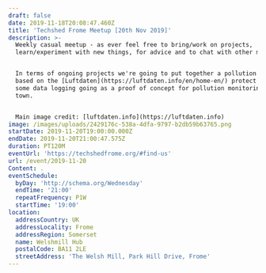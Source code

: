 ```yaml
---
draft: false
date: 2019-11-18T20:08:47.460Z
title: 'Techshed Frome Meetup [20th Nov 2019]'
description: >-
  Weekly casual meetup - as ever feel free to bring/work on projects,
  learn/experiment with new things, for advice and to chat with other members.


  In terms of ongoing projects we're going to put together a pollution sensor
  based on the [Luftdaten](https://luftdaten.info/en/home-en/) protect & get
  some data logging going as a proof of concept for pollution monitoring in the
  town.


  Main image credit: [luftdaten.info](https://luftdaten.info)
image: /images/uploads/2429176c-538a-4dfa-9797-b2db59b63765.png
startDate: 2019-11-20T19:00:00.000Z
endDate: 2019-11-20T21:00:47.575Z
duration: PT120M
eventUrl: 'https://techshedfrome.org/#find-us'
url: /event/2019-11-20
Content: .
eventSchedule:
  byDay: 'http://schema.org/Wednesday'
  endTime: '21:00'
  repeatFrequency: P1W
  startTime: '19:00'
location:
  addressCountry: UK
  addressLocality: Frome
  addressRegion: Somerset
  name: Welshmill Hub
  postalCode: BA11 2LE
  streetAddress: 'The Welsh Mill, Park Hill Drive, Frome'
---
```


